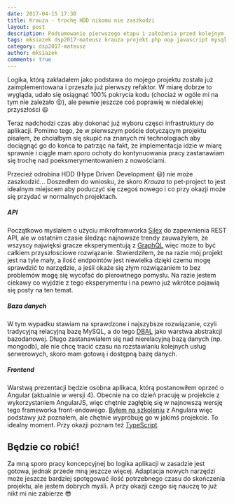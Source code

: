 ```yaml
---
date: 2017-04-15 17:30
title: Krauza - trochę HDD nikomu nie zaszkodzi
layout: post
description: Podsumowanie pierwszego etapu i założenia przed kolejnym
tags: mksiazek dsp2017-mateusz krauza projekt php oop javascript mysql doctrine dbal graphql angular
category: dsp2017-mateusz
author: mksiazek
comments: true
---
```


Logika, którą zakładałem jako podstawa do mojego projektu została już zaimplementowana i przeszła już pierwszy refaktor.
W miarę dobrze to wygląda, udało się osiągnąć 100% pokrycia kodu (chociaż w ogóle mi na tym nie zależało :stuck_out_tongue_winking_eye:),
ale pewnie jeszcze coś poprawię w niedalekiej przyszłości :smiley: 

Teraz nadchodzi czas aby dokonać już wyboru częsci infrastruktury do aplikacji. Pomimo tego, że w pierwszym poście
dotyczącym projektu pisałem, że chciałbym się skupić na znanych mi technologiach aby dociągnąć go do końca to patrząc
na fakt, że implementacja idzie w miarę sprawnie i ciągle mam sporo ochoty do kontynuowania pracy zastanawiam się
trochę nad poeksmerymentowaniem z nowościami.

Przecież odrobina HDD (Hype Driven Development :smiley:) nie może zaszkodzić... Doszedłem do wniosku, że skoro
*Krauza* to pet-project to jest idealnym miejscem aby poduczyć się czegoś nowego i co przy okazji może się przydać
w normalnych projektach.

##### API
Początkowo myślałem o użyciu mikroframworka [Silex](https://silex.sensiolabs.org/) do zapewnienia REST API, ale w ostatnim
czasie śledząc najnowsze trendy zauważyłem, że wszyscy najwięksi gracze eksperymentują z [GraphQL](http://graphql.org/)
więc może to być całkiem przyszłosciowe rozwiązanie. Stwierdziłem, że na razie mój projekt jest na tyle mały, a ilość
endpointów jest niewielka dzięki czemu mogę sprawdzić to narzędzie, a jeśli okaże się złym rozwiązaniem to bez problemów
mogę się wycofać do pierowtnego pomysłu. Na razie jestem ciekawy co wyjdzie z tego eksperymentu i na pewno już wkrótce 
pojawią się posty na ten temat.

##### Baza danych
W tym wypadku stawiam na sprawdzone i najszybsze rozwiązanie, czyli tradycyjną relacyjną bazę MySQL, a do tego
[DBAL](http://www.doctrine-project.org/projects/dbal.html) jako warstwa abstrakcji bazodanowej. Długo zastanawiałem się
nad nierelacyjną bazą danych (np. mongodb), ale nie chcę tracić czasu na rozstawianiu kolejnych usług serwerowych, skoro
mam gotową i dostępną bazę danych.

##### Frontend
Warstwą prezentacji będzie osobna aplikaca, którą postanowiłem oprzeć o Angular (aktualnie w wersji 4). Obecnie na co
dzień pracuję w projekcie z wykorzystaniem AngularJS, więc chętnie zagłębię się w najnowszą wersję tego frameworka
front-endowego. [Byłem na szkoleniu](/dsp2017-mateusz/2017/03/14/angular.html) z Angulara więc podstawy
już poznałem, ale chętnie wypróbuję go w jakimś projekcie. To idealny moment. Przy okazji poznam też
[TypeScript](https://www.typescriptlang.org/).

## Będzie co robić!
Za mną sporo pracy koncepcyjnej bo logika aplikacji w zasadzie jest gotowa, jednak przede mną jeszcze więcej.
Adaptacja nowych narzędzi może jeszcze bardziej spotęgować ilość potrzebnego czasu do skończenia projektu, ale jestem
dobrych myśli. A przy okazji czego się nauczę to już nikt mi nie zabierze :sunglasses:
